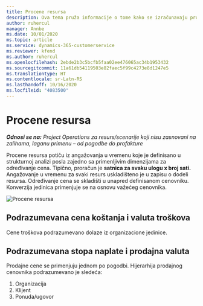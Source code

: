 ```yaml
---
title: Procene resursa
description: Ova tema pruža informacije o tome kako se izračunavaju procene resursa u usluzi Project Operations.
author: ruhercul
manager: Annbe
ms.date: 10/01/2020
ms.topic: article
ms.service: dynamics-365-customerservice
ms.reviewer: kfend
ms.author: ruhercul
ms.openlocfilehash: 2ebde2b3c5bcfb5faa02ee476065ac34b1953432
ms.sourcegitcommit: 11a61db54119503e82faec5f99c4273e8d1247e5
ms.translationtype: HT
ms.contentlocale: sr-Latn-RS
ms.lasthandoff: 10/16/2020
ms.locfileid: "4083500"
---
```

# <a name="resource-estimates"></a>Procene resursa

_**Odnosi se na:** Project Operations za resurs/scenarije koji nisu zasnovani na zalihama, laganu primenu – od pogodbe do profakture_

Procene resursa potiču iz angažovanja u vremenu koje je definisano u strukturnoj analizi posla zajedno sa primenljivim dimenzijama za određivanje cena. Tipično, proračun je **satnica za svaku ulogu x broj sati.** Angažovanje u vremenu za svaki resurs uskladišteno je u zapisu o dodeli resursa. Određivanje cena se skladišti u unapred definisanom cenovniku. Konverzija jedinica primenjuje se na osnovu važećeg cenovnika.

![Procene resursa](./media/navigation12.png)

## <a name="default-cost-price-and-cost-currency"></a>Podrazumevana cena koštanja i valuta troškova

Cene troškova podrazumevano dolaze iz organizacione jedinice.

## <a name="default-bill-rate-and-sales-currency"></a>Podrazumevana stopa naplate i prodajna valuta

Prodajne cene se primenjuju jednom po pogodbi. Hijerarhija prodajnog cenovnika podrazumevano je sledeća:

1. Organizacija
2. Klijent
3. Ponuda/ugovor
